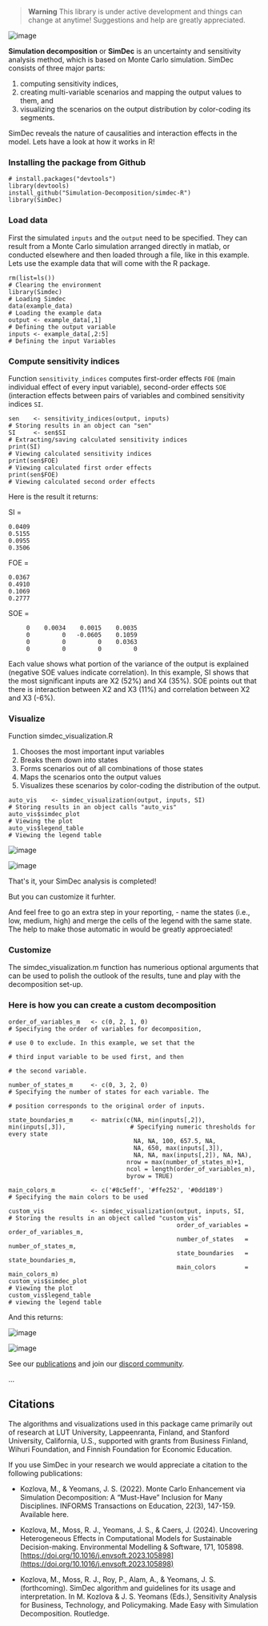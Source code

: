 > **Warning**
> This library is under active development and things can change at anytime! Suggestions and help are greatly appreciated.

![image](https://user-images.githubusercontent.com/37065157/233836694-5312496e-4ada-47cb-bc09-3bf8c00be135.png)

<!---
When public
![image](https://raw.githubusercontent.com/Simulation-Decomposition/simdec-python/main/docs/_static/simdec_presentation.png)
-->

**Simulation decomposition** or **SimDec** is an uncertainty and sensitivity
analysis method, which is based on Monte Carlo simulation. SimDec consists of
three major parts:

1. computing sensitivity indices,
2. creating multi-variable scenarios and mapping the output values to them, and
3. visualizing the scenarios on the output distribution by color-coding its segments.

SimDec reveals the nature of causalities and interaction effects in the model. Lets have a look at how it works in R!
### Installing the package from Github

```
# install.packages("devtools")
library(devtools)
install_github("Simulation-Decomposition/simdec-R")
library(SimDec)
```

### Load data 
First the simulated `inputs` and the `output` need to be specified. They can result from a Monte Carlo simulation arranged directly in matlab, or conducted elsewhere and then loaded through a file, like in this example. Lets use the example data that will come with the R package.  

```
rm(list=ls())                                                                             # Clearing the environment
library(Simdec)                                                                           # Loading Simdec
data(example_data)                                                                        # Loading the example data
output <- example_data[,1]                                                                # Defining the output variable
inputs <- example_data[,2:5]                                                              # Defining the input Variables
```

### Compute sensitivity indices
Function `sensitivity_indices` computes first-order effects `FOE` (main individual effect of every input variable), second-order effects `SOE` (interaction effects between pairs of variables and combined sensitivity indices `SI`. 

```
sen    <- sensitivity_indices(output, inputs)                                             # Storing results in an object can "sen"
SI     <- sen$SI                                                                          # Extracting/saving calculated sensitivity indices
print(SI)                                                                                 # Viewing calculated sensitivity indices
print(sen$FOE)                                                                            # Viewing calculated first order effects
print(sen$FOE)                                                                            # Viewing calculated second order effects
```

Here is the result it returns:

SI =

    0.0409
    0.5155
    0.0955
    0.3506

FOE =

    0.0367
    0.4910
    0.1069
    0.2777

SOE =

         0    0.0034    0.0015    0.0035
         0         0   -0.0605    0.1059
         0         0         0    0.0363
         0         0         0         0


Each value shows what portion of the variance of the output is explained (negative SOE values indicate correlation). In this example, SI shows that the most significant inputs are X2 (52%) and X4 (35%). SOE points out that there is interaction between X2 and X3 (11%) and correlation between X2 and X3 (-6%).

### Visualize

Function simdec_visualization.R

1. Chooses the most important input variables
2. Breaks them down into states
3. Forms scenarios out of all combinations of those states
4. Maps the scenarios onto the output values
5. Visualizes these scenarios by color-coding the distribution of the output.

```
auto_vis    <- simdec_visualization(output, inputs, SI)                                   # Storing results in an object calls "auto_vis"
auto_vis$simdec_plot                                                                      # Viewing the plot
auto_vis$legend_table                                                                     # Viewing the legend table
```

![image](https://github.com/Simulation-Decomposition/simdec-R/assets/131595527/49cd157d-f4d3-4402-8dba-c444d4a108cf)


![image](https://github.com/Simulation-Decomposition/simdec-R/assets/131595527/91ba105a-f57b-4ff0-93e1-094404bf8e1f)

That's it, your SimDec analysis is completed!

But you can customize it furhter.

And feel free to go an extra step in your reporting, - name the states (i.e., low, medium, high) and merge the cells of the legend with the same state. The help to make those automatic in would be greatly approeciated!

### Customize

The simdec_visualization.m function has numerious optional arguments that can be used to polish the outlook of the results, tune and play with the decomposition set-up.

### Here is how you can create a custom decomposition

```
order_of_variables_m   <- c(0, 2, 1, 0)                                                   # Specifying the order of variables for decomposition,
                                                                                          # use 0 to exclude. In this example, we set that the
                                                                                          # third input variable to be used first, and then
                                                                                          # the second variable.

number_of_states_m     <- c(0, 3, 2, 0)                                                   # Specifying the number of states for each variable. The
                                                                                          # position corresponds to the original order of inputs.

state_boundaries_m     <- matrix(c(NA, min(inputs[,2]), min(inputs[,3]),                  # Specifying numeric thresholds for every state
                                   NA, NA, 100, 657.5, NA,  
                                   NA, 650, max(inputs[,3]),
                                   NA, NA, max(inputs[,2]), NA, NA),
                                 nrow = max(number_of_states_m)+1,
                                 ncol = length(order_of_variables_m),
                                 byrow = TRUE)  

main_colors_m          <- c('#8c5eff', '#ffe252', '#0dd189')                              # Specifying the main colors to be used

custom_vis             <- simdec_visualization(output, inputs, SI,                        # Storing the results in an object called "custom_vis"
                                               order_of_variables = order_of_variables_m,
                                               number_of_states   = number_of_states_m,
                                               state_boundaries   = state_boundaries_m,
                                               main_colors        = main_colors_m)
custom_vis$simdec_plot                                                                    # Viewing the plot
custom_vis$legend_table                                                                   # viewing the legend table
```

And this returns: 

![image](https://github.com/Simulation-Decomposition/simdec-R/assets/131595527/f2a834b2-0949-4234-bad4-b9235142bf18)


![image](https://github.com/Simulation-Decomposition/simdec-R/assets/131595527/4db4425d-39b3-47b6-a1b6-546dfce07e09)

See our [publications](https://www.simdec.fi/publications) and join our
[discord community](https://discord.gg/54SFcNsZS4).

...

## Citations

The algorithms and visualizations used in this package came primarily out of
research at LUT University, Lappeenranta, Finland, and Stanford University,
California, U.S., supported with grants from Business Finland, Wihuri
Foundation, and Finnish Foundation for Economic Education.

If you use SimDec in your research we would appreciate a citation to the
following publications:

- Kozlova, M., & Yeomans, J. S. (2022). Monte Carlo Enhancement via Simulation Decomposition:
  A “Must-Have” Inclusion for Many Disciplines. INFORMS Transactions on Education, 22(3), 147-159. Available here.

- Kozlova, M., Moss, R. J., Yeomans, J. S., & Caers, J. (2024). Uncovering Heterogeneous Effects in Computational
  Models for Sustainable Decision-making. Environmental Modelling & Software, 171, 105898.
  [https://doi.org/10.1016/j.envsoft.2023.105898](https://doi.org/10.1016/j.envsoft.2023.105898)

- Kozlova, M., Moss, R. J., Roy, P., Alam, A., & Yeomans, J. S. (forthcoming). SimDec algorithm and guidelines
  for its usage and interpretation. In M. Kozlova & J. S. Yeomans (Eds.), Sensitivity Analysis for Business,
  Technology, and Policymaking. Made Easy with Simulation Decomposition. Routledge.
